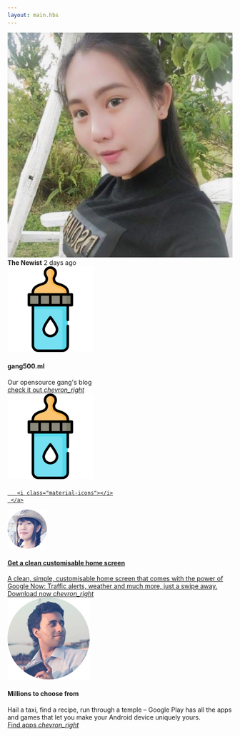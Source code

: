 ```yaml
---
layout: main.hbs
---
```

<div class="gang500ml">

<div class="gang500ml__portfolio mdl-grid">
<div class="mdl-card mdl-cell mdl-cell--12-col mdl-shadow--2dp">
<div class="mdl-card__title mdl-color-text--grey-50">
<img class="avatar" src="https://raw.githubusercontent.com/chompoo500ml/my-portfolio/master/public/images/chom.jpg" />
</div>

<div class="mdl-card__supporting-text meta mdl-color-text--grey-600" >

<div style="margin:auto;">
<strong>The Newist</strong>
<span>2 days ago</span>
</div>
</div>
</div>


<div class="mdl-cell mdl-cell--6-col mdl-cell--12-col-tablet mdl-cell--12-col-phone mdl-card mdl-shadow--2dp">
  <div class="mdl-card__media center-halign">
    <a href="https://gang500.ml" target="_blank"><img src="https://raw.githubusercontent.com/chompoo500ml/my-portfolio/master/public/images/android-icon-192x192.png"></a>
  </div>
  <div class="mdl-card__title">
     <h4 class="mdl-card__title-text">gang500.ml</h4>
  </div>
  <div class="mdl-card__supporting-text">
    <span class="mdl-typography--font-light mdl-typography--subhead">Our opensource gang's blog</span>
  </div>
  <div class="mdl-card__actions">
     <a class="mdl-button mdl-js-button mdl-typography--text-uppercase" href="https://gang500.ml" target="_blank">
       check it out
       <i class="material-icons">chevron_right</i>
     </a>
  </div>
</div>

<div class="mdl-cell mdl-cell--6-col mdl-cell--12-col-tablet mdl-cell--12-col-phone mdl-card mdl-shadow--2dp">
  <div class="mdl-card__media center-halign">
    <a href="https://gang500.ml" target="_blank"><img src="https://raw.githubusercontent.com/chompoo500ml/my-portfolio/master/public/images/android-icon-192x192.png"></a>
  </div>
  <div class="mdl-card__title">
     <h4 class="mdl-card__title-text"></h4>
  </div>
  <div class="mdl-card__supporting-text">
    <span class="mdl-typography--font-light mdl-typography--subhead"></span>
  </div>
  <div class="mdl-card__actions">
     <a class="android-link mdl-button mdl-js-button mdl-typography--text-uppercase" href="">
       
       <i class="material-icons"></i>
     </a>
  </div>
</div>

<div class="mdl-cell mdl-cell--6-col mdl-cell--6-col-tablet mdl-cell--12-col-phone mdl-card mdl-shadow--2dp">
  <div class="mdl-card__media center-halign">
    <img src="images/co1.jpg">
  </div>
  <div class="mdl-card__title">
     <h4 class="mdl-card__title-text">Get a clean customisable home screen</h4>
  </div>
  <div class="mdl-card__supporting-text">
    <span class="mdl-typography--font-light mdl-typography--subhead">A clean, simple, customisable home screen that comes with the power of Google Now: Traffic alerts, weather and much more, just a swipe away.</span>
  </div>
  <div class="mdl-card__actions">
     <a class="android-link mdl-button mdl-js-button mdl-typography--text-uppercase" href="">
       Download now
       <i class="material-icons">chevron_right</i>
     </a>
  </div>
</div>

<div class="mdl-cell mdl-cell--6-col mdl-cell--6-col-tablet mdl-cell--12-col-phone mdl-card mdl-shadow--2dp">
  <div class="mdl-card__media center-halign">
    <img src="images/co2.jpg">
  </div>
  <div class="mdl-card__title">
     <h4 class="mdl-card__title-text">Millions to choose from</h4>
  </div>
  <div class="mdl-card__supporting-text">
    <span class="mdl-typography--font-light mdl-typography--subhead">Hail a taxi, find a recipe, run through a temple – Google Play has all the apps and games that let you make your Android device uniquely yours.</span>
  </div>
  <div class="mdl-card__actions">
     <a class="android-link mdl-button mdl-js-button mdl-typography--text-uppercase" href="">
       Find apps
       <i class="material-icons">chevron_right</i>
     </a>
  </div>
</div>
</div>


</div> 
